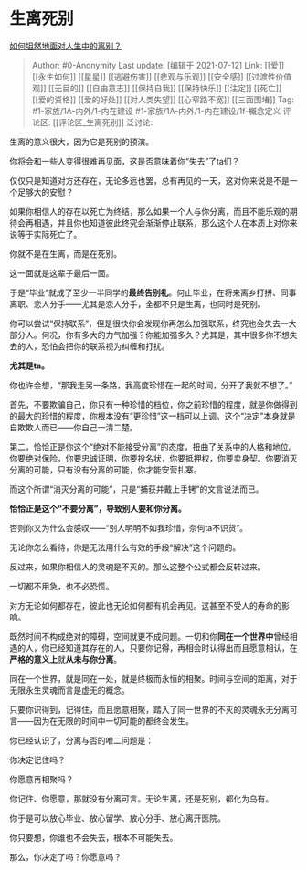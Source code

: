 # 生离死别
[如何坦然地面对人生中的离别？](https://www.zhihu.com/question/280659978/answer/1993168089)

> Author: #0-Anonymity
> Last update: [编辑于 2021-07-12]
> Link: [[爱]] [[永生如何]] [[星星]] [[逃避伤害]] [[悲观与乐观]] [[安全感]] [[过渡性价值观]] [[无目的]] [[自由意志]] [[保持自我]] [[保持快乐]] [[注定]] [[死亡]] [[爱的资格]] [[爱的好处]] [[对人类失望]] [[心窄路不宽]] [[三面围堵]]
> Tag: #1-家族/1A-内外/1-内在建设 #1-家族/1A-内外/1-内在建设/1f-概念定义
> 评论区: [[评论区_生离死别]]
> 泛讨论:

生离的意义很大，因为它是死别的预演。

你将会和一些人变得很难再见面，这是否意味着你“失去”了ta们？

仅仅只是知道对方还存在，无论多远也罢，总有再见的一天，这对你来说是不是一个足够大的安慰？

如果你相信人的存在以死亡为终结，那么如果一个人与你分离，而且不能乐观的期待会再相遇，并且你也知道彼此终究会渐渐停止联系，那么这个人在本质上对你来说等于实际死亡了。

你就不是在生离，而是在死别。

这一面就是这辈子最后一面。

于是“毕业”就成了至少一半同学的**最终告别礼**。何止毕业，在将来离乡打拼、同事离职、恋人分手——尤其是恋人分手，全都不只是生离，也同时是死别。

你可以尝试“保持联系”，但是很快你会发现你再怎么加强联系，终究也会失去一大部分人。何况，你有多大的力气加强？你能加强多久？尤其是，其中很多你不想失去的人，恐怕会把你的联系视为纠缠和打扰。

**尤其是ta。**

你也许会想，“那我走另一条路，我高度珍惜在一起的时间，分开了我就不想了。”

首先，不要欺骗自己，你只有一种珍惜的档位，你之前珍惜的程度，就是你做得到的最大的珍惜的程度，你根本没有“更珍惜”这一档可以上调。这个“决定”本身就是自欺欺人而已——你自己一清二楚。

第二，恰恰正是你这个“绝对不能接受分离”的态度，扭曲了关系中的人格和地位。你要绝对保险，你要忠诚证明，你要投名状，你要抵押权，你要卖身契。你要消灭分离的可能，只有没有分离的可能，你才能安营扎寨。

而这个所谓“消灭分离的可能”，只是“捕获并戴上手铐”的文言说法而已。

**恰恰正是这个“不要分离”，导致别人要和你分离。**

否则你又为什么会感叹——“别人明明不如我珍惜，奈何ta不识货”。

无论你怎么看待，你是无法用什么有效的手段“解决”这个问题的。

反过来，如果你相信人的灵魂是不灭的。那么这整个公式都会反转过来。

一切都不用急，也不必恐慌。

对方无论如何都存在，彼此也无论如何都有机会再见。这甚至不受人的寿命的影响。

既然时间不构成绝对的障碍，空间就更不成问题。一切和你**同在一个世界中**曾经相遇的人，你已经知道其存在的人，只要你记得，再相会时认得出而且愿意相认，在**严格的意义上**就**从未与你分离**。

同在一个世界，就是同在一处，就是终极而永恒的相聚。时间与空间的距离，对于无限永生灵魂而言是虚无的概念。

只要你识得到，记得住，而且愿意相聚，踏入了同一世界的不灭的灵魂永无分离可言——因为在无限的时间中一切可能的都终会发生。

你已经认识了，分离与否的唯二问题是：

你决定记住吗？

你愿意再相聚吗？

你记住、你愿意，那就没有分离可言。无论生离，还是死别，都化为乌有。

你于是可以放心毕业、放心留学、放心分手、放心离开医院。

你只要想，你谁也不会失去，根本不可能失去。

那么，你决定了吗？你愿意吗？

